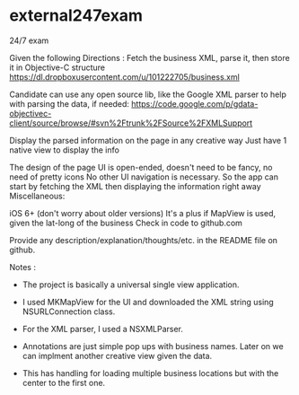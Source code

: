 external247exam
===============

24/7 exam

Given the following Directions :
Fetch the business XML, parse it, then store it in Objective-C structure
https://dl.dropboxusercontent.com/u/101222705/business.xml

Candidate can use any open source lib, like the Google XML parser to help with parsing the data, if needed:
https://code.google.com/p/gdata-objectivec-client/source/browse/#svn%2Ftrunk%2FSource%2FXMLSupport

Display the parsed information on the page in any creative way
Just have 1 native view to display the info

The design of the page UI is open-ended, doesn't need to be fancy, no need of pretty icons
No other UI navigation is necessary. So the app can start by fetching the XML then displaying the information right away
Miscellaneous:

iOS 6+ (don't worry about older versions)
It's a plus if MapView is used, given the lat-long of the business
Check in code to github.com

Provide any description/explanation/thoughts/etc. in the README file on github.


Notes :

- The project is basically a universal single view application. 

- I used MKMapView for the UI and downloaded the XML string using NSURLConnection class. 

- For the XML parser, I used a NSXMLParser.

- Annotations are just simple pop ups with business names. Later on we can implment another creative view given the data.

- This has handling for loading multiple business locations but with the center to the first one.

